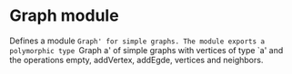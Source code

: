 # Graph module

Defines a module `Graph' for simple graphs.
The module exports a polymorphic type `Graph a' of simple graphs with vertices of type `a' and the operations empty, addVertex, addEgde, vertices and neighbors. 
